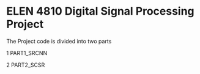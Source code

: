 # ELEN 4810 Digital Signal Processing Project
The Project code is divided into two parts

1 PART1_SRCNN 

2 PART2_SCSR 
